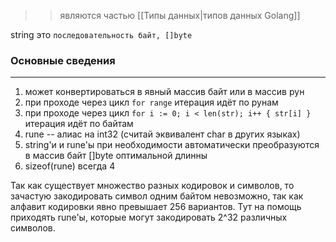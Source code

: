>> являются частью [[Типы данных|типов данных Golang]]

string это `последовательность байт, []byte`

### Основные сведения
-----
1. может конвертироваться в явный массив байт или в массив рун
2. при проходе через цикл `for range` итерация идёт по рунам
3. при проходе через цикл `for i := 0; i < len(str); i++ { str[i] }` итерация идёт по байтам
4. rune -- алиас на int32 (считай эквивалент char в других языках)
5. string'и и rune'ы при необходимости автоматически преобразуются в массив байт \[]byte оптимальной длинны
6. sizeof(rune) всегда 4

Так как существует множество разных кодировок и символов, то зачастую закодировать символ одним байтом невозможно, так как алфавит кодировки явно превышает 256 вариантов. Тут на помощь приходять rune'ы, которые могут закодировать 2^32 различных символов.
